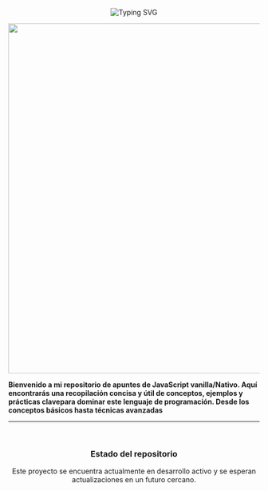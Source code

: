
<p align="center"><img src="https://readme-typing-svg.demolab.com?font=Fira+Code&duration=6000&pause=1000&color=FFD600&center=true&vCenter=true&width=435&lines=Hola+coders+bienvenido;+Apuntes+de+JavaScript+Vanilla" alt="Typing SVG" /></a></p>


<p align="center">
    <img width="700" src="https://midu.dev/images/wallpapers/una-taza-de-javascript.png">
</p>

<div>
<strong align="center">
    Bienvenido a mi repositorio de apuntes de JavaScript vanilla/Nativo. Aquí encontrarás una recopilación concisa y útil de conceptos, ejemplos y prácticas clavepara dominar este lenguaje de programación. Desde los conceptos básicos hasta técnicas avanzadas
</strong><br>

<hr>
<br>
  <h3 align="center">Estado del repositorio</h3>
  <p align="center">
       Este proyecto se encuentra actualmente en desarrollo activo y se esperan actualizaciones en un futuro cercano.
  </p>
 





